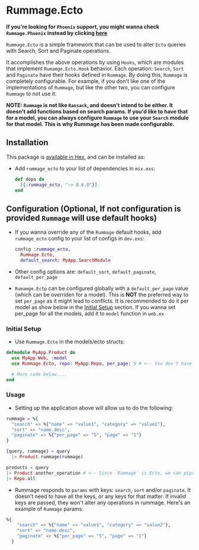 # Rummage.Ecto

**If you're looking for `Phoenix` support, you might wanna check `Rummage.Phoenix` instead by clicking
[here](https://github.com/Excipients/rummage_phoenix)**

`Rummage.Ecto` is a simple framework that can be used to alter `Ecto` queries with Search, Sort and Paginate operations.

It accomplishes the above operations by using `Hooks`, which are modules that implement `Rumamge.Ecto.Hook` behavior.
Each operation: `Search`, `Sort` and `Paginate` have their hooks defined in `Rummage`. By doing this, `Rummage` is completely
configurable. For example, if you don't like one of the implementations of `Rummage`, but like the other two,
 you can configure `Rummage` to not use it.


**NOTE: `Rummage` is not like `Ransack`, and doesn't intend to be either. It doesn't add functions based on search params.
If you'd like to have that for a model, you can always configure `Rummage` to use your `Search` module for that model. This
is why Rummage has been made configurable.**

## Installation

This package is [available in Hex](https://hexdocs.pm/rummage_ecto/api-reference.html), and can be installed as:

  - Add `rummage_ecto` to your list of dependencies in `mix.exs`:

    ```elixir
    def deps do
      [{:rummage_ecto, "~> 0.6.0"}]
    end
    ```


## Configuration (Optional, If not configuration is provided `Rummage` will use default hooks)

  - If you wanna override any of the `Rummage` default hooks,
    add `rummage_ecto` config to your list of configs in `dev.exs`:

    ```elixir
    config :rummage_ecto,
      Rummage.Ecto,
      default_search: MyApp.SearchModule
    ```

  - Other config options are: `default_sort`, `default_paginate`, `default_per_page`

  - `Rumamge.Ectp` can be configured globally with a `default_per_page` value (which can be overriden for a model).
    This is **NOT** the preferred way to set `per_page` as it might lead to conflicts. It is recommended to
    do it per model as show below in the [Initial Setup](#initial-setup) section. If you wanna set per_page
    for all the models, add it to `model` function in `web.ex`


### Initial Setup

  - Use `Rummage.Ecto` in the models/ecto structs:

  ```elixir
  defmodule MyApp.Product do
    use MyApp.Web, :model
    use Rummage.Ecto, repo: MyApp.Repo, per_page: 5 # <-- You don't have to pass per_page if you have set it in the config.exs, but this way is preferred over setting it up in config file.

    # More code below....
  end
  ```

### Usage

  - Setting up the application above will allow us to do the following:

  ```elixir
  rummage = %{
    "search" => %{"name" => "value1", "category" => "value2"},
    "sort" => "name.desc",
    "paginate" => %{"per_page" => "5", "page" => "1"}
  }

  {query, rummage} = query
    |> Product.rummage(rummage)

  products = query
  |> Product.another_operation # <-- Since `Rummage` is Ecto, we can pipe the result query into another query operation.
  |> Repo.all
  ```

  - Rummage responds to `params` with keys: `search`, `sort` and/or `paginate`. It doesn't need to have all the keys, or any keys for that matter.
    If invalid keys are passed, they won't alter any operations in rummage. Here's an example of `Rummage` params:

  ```elixir
  %{
      "search" => %{"name" => "value1", "category" => "value2"},
      "sort" => "name.desc",
      "paginate" => %{"per_page" => "5", "page" => "1"}
    }
  ```


